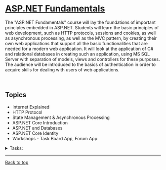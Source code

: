 # [ASP.NET Fundamentals](https://softuni.bg/trainings/4105/asp-net-fundamentals-may-2023)

The "ASP.NET Fundamentals" course will lay the foundations of important principles embedded in ASP.NET. Students will learn the basic principles of web development, such as HTTP protocols, sessions and cookies, as well as asynchronous processing, as well as the MVC pattern, by creating their own web applications that support all the basic functionalities that are needed for a modern web application. It will look at the application of C# and relational databases in creating such an application, using MS SQL Server with separation of models, views and controllers for these purposes. The audience will be introduced to the basics of authentication in order to acquire skills for dealing with users of web applications.

&nbsp;

## Topics

- Internet Explained
- HTTP Protocol
- State Management & Asynchronous Processing
- ASP.NET Core Introduction
- ASP.NET and Databases
- ASP.NET Core Identity
- Workshops - Task Board App, Forum App

<details>
    <summary>
        Tasks:
    </summary>

1. [ASP.NET Core Introduction](https://github.com/Krasipeace/SoftUni/tree/main/ASP.NET%20Fundamentals/ASP.NET%20Core%20Introduction)
2. [Asynchronous Processing](https://github.com/Krasipeace/SoftUni/tree/main/ASP.NET%20Fundamentals/Asynchronous%20Processing)
3. [ASP.NET Core Databases](https://github.com/Krasipeace/SoftUni/tree/main/ASP.NET%20Fundamentals/ASP.NET%20Core%20Databases)
4. [Workshop - ASP.NET Databases](https://github.com/Krasipeace/SoftUni/tree/main/ASP.NET%20Fundamentals/Workshop%20-%20ASP.NET%20and%20Databases)
5. [Workshop - ASP.NET Identity](https://github.com/Krasipeace/SoftUni/tree/main/ASP.NET%20Fundamentals/Workshop%20-%20ASP.NET%20Core%20Identity)
</details>

---

[Back to top](#)